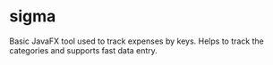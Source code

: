 # sigma

Basic JavaFX tool used to track expenses by keys. Helps to track the categories and supports fast data entry.
